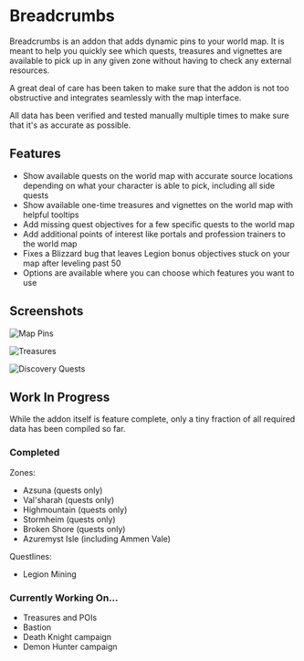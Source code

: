 # Breadcrumbs

Breadcrumbs is an addon that adds dynamic pins to your world map. It is meant to help you quickly see which quests, treasures and vignettes are available to pick up in any given zone without having to check any external resources.

A great deal of care has been taken to make sure that the addon is not too obstructive and integrates seamlessly with the map interface.

All data has been verified and tested manually multiple times to make sure that it's as accurate as possible.

## Features

- Show available quests on the world map with accurate source locations depending on what your character is able to pick, including all side quests
- Show available one-time treasures and vignettes on the world map with helpful tooltips
- Add missing quest objectives for a few specific quests to the world map
- Add additional points of interest like portals and profession trainers to the world map
- Fixes a Blizzard bug that leaves Legion bonus objectives stuck on your map after leveling past 50
- Options are available where you can choose which features you want to use

## Screenshots

![Map Pins](https://i.imgur.com/k3zVLC9.png)

![Treasures](https://i.imgur.com/qahmcqj.png)

![Discovery Quests](https://i.imgur.com/DiOxFIm.png)

## Work In Progress

While the addon itself is feature complete, only a tiny fraction of all required data has been compiled so far.

### Completed

Zones:
- Azsuna (quests only)
- Val'sharah (quests only)
- Highmountain (quests only)
- Stormheim (quests only)
- Broken Shore (quests only)
- Azuremyst Isle (including Ammen Vale)

Questlines:
- Legion Mining

### Currently Working On...

- Treasures and POIs
- Bastion
- Death Knight campaign
- Demon Hunter campaign

